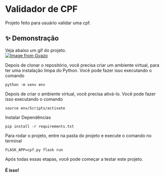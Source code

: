 
# Validador de CPF

Projeto feito para usuário validar uma cpf.

## ✨ Demonstração    
Veja abaixo um gif do projeto.</br>
[![Image from Gyazo](https://i.gyazo.com/96275066705bf21122b5d38d8c2ae238.gif)](https://gyazo.com/96275066705bf21122b5d38d8c2ae238)

Depois de clonar o repositório, você precisa criar um ambiente virtual, para ter uma instalação limpa do Python. Você pode fazer isso executando o comando


```
python -m venv env
```

Depois de criar o ambiente virtual, você precisa ativá-lo. Você pode fazer isso executando o comando

```
source env/Scripts/activate
```

Instalar Dependências

```
pip install -r requirements.txt
```
Para rodar o projeto, entre na pasta do projeto e execute o comando no terminal


```
FLASK_APP=cpf.py flask run
```


Após todas essas etapas, você pode começar a testar este projeto.

#### É isso!
